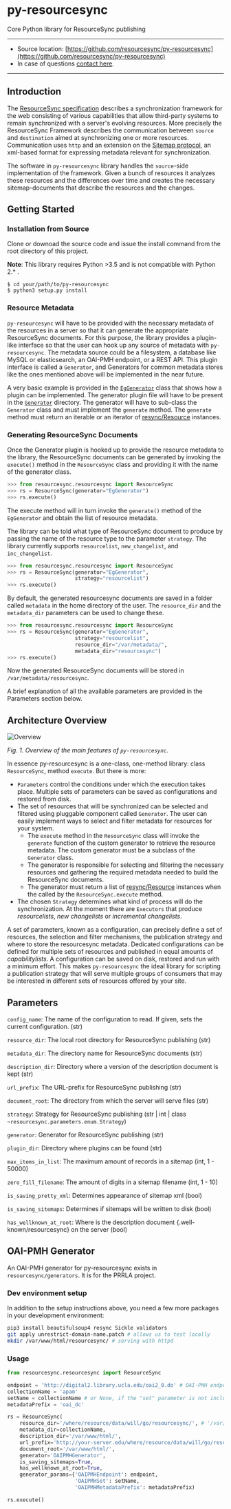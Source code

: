 # py-resourcesync


Core Python library for ResourceSync publishing

---
- Source location: [https://github.com/resourcesync/py-resourcesync](https://github.com/resourcesync/py-resourcesync)
- In case of questions [contact here](https://github.com/resourcesync/py-resourcesync/issues/new).

---

## Introduction
The [ResourceSync specification](http://www.openarchives.org/rs/1.0.9/resourcesync) describes 
a synchronization framework for the web consisting of various capabilities that allow third-party systems to remain synchronized with a server's evolving resources.
More precisely the ResourceSync Framework describes the communication between `source` and `destination` aimed at
synchronizing one or more resources. Communication uses `http` and an extension on 
the [Sitemap protocol](http://www.sitemaps.org/protocol.html), an xml-based format for expressing metadata relevant for synchronization.

The software in `py-resourcesync` library handles the `source`-side implementation of the framework.
Given a bunch of resources it analyzes these resources and the differences over time and creates
the necessary sitemap-documents that describe the resources and the changes. 

## Getting Started
### Installation from Source

Clone or downoad the source code and issue the install
command from the root directory of this project.

**Note**: This library requires Python >3.5 and is not compatible with Python 2.\* .
```
$ cd your/path/to/py-resourcesync
$ python3 setup.py install
```

### Resource Metadata

`py-resourcesync` will have to be provided with the necessary metadata 
 of the resources in a server so that it can generate 
the appropriate ResourceSync documents. For this purpose, the library provides a plugin-like 
 interface so that the user can hook up any source of metadata with `py-resourcesync`. The 
 metadata source could be a filesystem, a database like MySQL or elasticsearch, an OAI-PMH 
 endpoint, or a REST API. This plugin interface is called a `Generator`, and 
 Generators for common metadata stores like the ones mentioned above will be implemented in the near future. 
 
 A very basic example is provided in the [`EgGenerator`](resourcesync/generators/eg_generator.py) 
 class that shows how a plugin can be implemented. The generator plugin file will have to be present in the 
 [`Generator`](resourcesync/generators/) directory. The generator will have to sub-class the 
 `Generator` class and must implement the `generate` method. The `generate` method must return 
 an iterable or an iterator of 
 [resync/Resource](https://github.com/resync/resync/blob/master/resync/resource.py) instances.

### Generating ResourceSync Documents

Once the Generator plugin is hooked up to provide the resource metadata to the library,
 the ResourceSync documents can be generated by invoking the `execute()` 
 method in the `ResourceSync` class 
 and providing it with the name of the generator class. 
 
```python
>>> from resourcesync.resourcesync import ResourceSync
>>> rs = ResourceSync(generator="EgGenerator")
>>> rs.execute()
```

The execute method will in turn invoke the `generate()` method of the 
`EgGenerator` and obtain the list of resource metadata.

The library can be told what type of ResourceSync document to produce by 
passing the name of the resource type to the parameter `strategy`. 
The library currently supports 
`resourcelist`, `new_changelist`, and `inc_changelist`.

```python
>>> from resourcesync.resourcesync import ResourceSync
>>> rs = ResourceSync(generator="EgGenerator", 
                      strategy="resourcelist")
>>> rs.execute()
```

By default, the generated resourcesync documents are saved in a folder 
called `metadata` in the home directory of the user. The `resource_dir`
and the `metadata_dir` parameters can be used to change these. 

```python
>>> from resourcesync.resourcesync import ResourceSync
>>> rs = ResourceSync(generator="EgGenerator",
                      strategy="resourcelist",
                      resource_dir="/var/metadata/",
                      metadata_dir="resourcesync")
>>> rs.execute()
```
Now the generated ResourceSync documents will be stored in 
`/var/metadata/resourcesync`.

A brief explanation of all the available parameters are provided in the 
Parameters section below. 

## Architecture Overview

![Overview](img/comp_02.png)

_Fig. 1. Overview of the main features of `py-resourcesync`._

In essence py-resourcesync is a one-class, one-method library: class `ResourceSync`, method `execute`.
But there is more:

- `Parameters` control the conditions under which the execution takes place. Multiple sets of parameters can
be saved as configurations and restored from disk.
- The set of resources that will be synchronized can be selected and filtered using pluggable component
called `Generator`. The user can easily implement ways to select and filter metadata for resources for your system.
    - The `execute` method in the `ResourceSync` class will invoke the `generate` function of the custom 
    generator to retrieve the resource metadata. The custom generator must be a subclass of the `Generator` class.
    - The generator is responsible for selecting and filtering the necessary resources and gathering the 
    required metadata needed to build the ResourceSync documents.
    - The generator must return a list of [resync/Resource](https://github.com/resync/resync/blob/master/resync/resource.py) 
    instances when the called by the `ResourceSync.execute` method.
- The chosen `Strategy` determines what kind of process will do the synchronization. At the moment there are `Executors`
that produce _resourcelists_, _new changelists_ or _incremental changelists_.

A set of parameters, known as a configuration, can precisely define a set of resources, the selection and filter
mechanisms, the publication strategy and where to store the resourcesync metadata. Dedicated configurations can be defined
for multiple sets of resources and published in equal amounts of _capabilitylists_. A configuration can be saved on disk,
restored and run with a minimum effort. This makes `py-resourcesync` the ideal library for scripting a publication
strategy that will serve multiple groups of consumers that may be interested in different sets of resources offered
by your site.


## Parameters


`config_name`: The name of the configuration to read. If given, sets the current configuration. (str)

`resource_dir`: The local root directory for ResourceSync publishing (str)
    
`metadata_dir`: The directory name for ResourceSync documents (str)
    
`description_dir`: Directory where a version of the description document is kept (str)
    
`url_prefix`: The URL-prefix for ResourceSync publishing (str)

`document_root`: The directory from which the server will serve files (str)

`strategy`: Strategy for ResourceSync publishing (str | int | class `~resourcesync.parameters.enum.Strategy`)

`generator`: Generator for ResourceSync publishing (str)

`plugin_dir`: Directory where plugins can be found (str)

`max_items_in_list`: The maximum amount of records in a sitemap (int, 1 - 50000)

`zero_fill_filename`: The amount of digits in a sitemap filename (int, 1 - 10)

`is_saving_pretty_xml`: Determines appearance of sitemap xml (bool)

`is_saving_sitemaps`: Determines if sitemaps will be written to disk (bool)

`has_wellknown_at_root`: Where is the description document {.well-known/resourcesync} on the server (bool)


## OAI-PMH Generator

An OAI-PMH generator for py-resourcesync exists in `resourcesync/generators`. It is for the PRRLA project.

### Dev environment setup

In addition to the setup instructions above, you need a few more packages in your development environment:

```bash
pip3 install beautifulsoup4 resync Sickle validators
git apply unrestrict-domain-name.patch # allows us to test locally
mkdir /var/www/html/resourcesync/ # serving with httpd
```

### Usage

```python
from resourcesync.resourcesync import ResourceSync

endpoint = 'http://digital2.library.ucla.edu/oai2_0.do' # OAI-PMH endpoint
collectionName = 'apam'
setName = collectionName # or None, if the "set" parameter is not included in the query string for ListIdentifiers and ListRecords requests
metadataPrefix = 'oai_dc'

rs = ResourceSync(
    resource_dir='/where/resource/data/will/go/resourcesync/', # '/var/www/html/resourcesync/'
    metadata_dir=collectionName,
    description_dir='/var/www/html/',
    url_prefix='http://your-server.edu/where/resource/data/will/go/resourcesync/', # 'http://digital2.library.ucla.edu/resourcesync/'
    document_root='/var/www/html/',
    generator='OAIPMHGenerator',
    is_saving_sitemaps=True,
    has_wellknown_at_root=True,
    generator_params={'OAIPMHEndpoint': endpoint,
                      'OAIPMHSet': setName,
                      'OAIPMHMetadataPrefix': metadataPrefix)

rs.execute()
```

